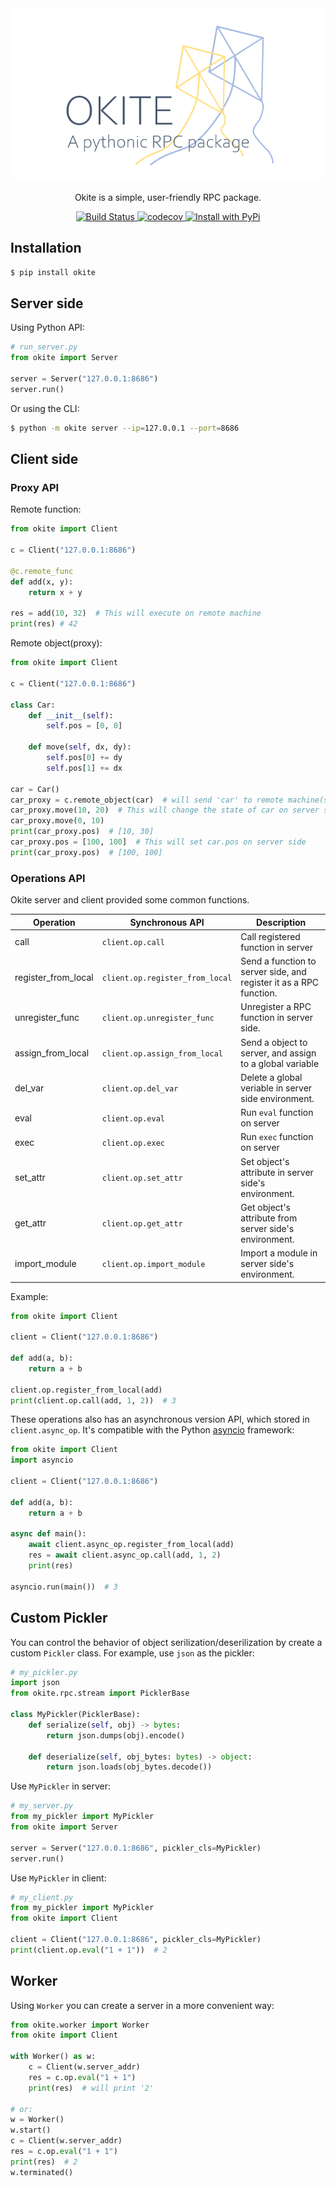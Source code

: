 <div align="center">

<img src="./title.png">

<p>Okite is a simple, user-friendly RPC package.</p>

<p>
    <a href="https://github.com/Nanguage/okite/actions/workflows/build_and_test.yml">
        <img src="https://github.com/Nanguage/okite/actions/workflows/build_and_test.yml/badge.svg" alt="Build Status">
    </a>
    <a href="https://app.codecov.io/gh/Nanguage/okite">
        <img src="https://codecov.io/gh/Nanguage/okite/branch/master/graph/badge.svg" alt="codecov">
    </a>
    <a href="https://pypi.org/project/okite/">
      <img src="https://img.shields.io/pypi/v/okite.svg" alt="Install with PyPi" />
    </a>
</p>

</div>

## Installation

```Bash
$ pip install okite
```

## Server side

Using Python API:

```Python
# run_server.py
from okite import Server

server = Server("127.0.0.1:8686")
server.run()
```

Or using the CLI:

```Bash
$ python -m okite server --ip=127.0.0.1 --port=8686
```

## Client side

### Proxy API

Remote function:

```Python
from okite import Client

c = Client("127.0.0.1:8686")

@c.remote_func
def add(x, y):
    return x + y

res = add(10, 32)  # This will execute on remote machine
print(res) # 42
```

Remote object(proxy):

```Python
from okite import Client

c = Client("127.0.0.1:8686")

class Car:
    def __init__(self):
        self.pos = [0, 0]
    
    def move(self, dx, dy):
        self.pos[0] += dy
        self.pos[1] += dx

car = Car()
car_proxy = c.remote_object(car)  # will send 'car' to remote machine(server)
car_proxy.move(10, 20)  # This will change the state of car on server side
car_proxy.move(0, 10)
print(car_proxy.pos)  # [10, 30]
car_proxy.pos = [100, 100]  # This will set car.pos on server side
print(car_proxy.pos)  # [100, 100]
```

### Operations API

Okite server and client provided some common functions.

| Operation | Synchronous API | Description |
| --------- | -------- | ----------- |
| call | `client.op.call` | Call registered function in server |
| register_from_local | `client.op.register_from_local` | Send a function to server side, and register it as a RPC function. |
| unregister_func | `client.op.unregister_func` | Unregister a RPC function in server side. |
| assign_from_local | `client.op.assign_from_local` | Send a object to server, and assign to a global variable |
| del_var | `client.op.del_var` | Delete a global veriable in server side environment. |
| eval | `client.op.eval` | Run `eval` function on server |
| exec | `client.op.exec` | Run `exec` function on server |
| set_attr | `client.op.set_attr` | Set object's attribute in server side's environment. |
| get_attr | `client.op.get_attr` | Get object's attribute from server side's environment. |
| import_module | `client.op.import_module` | Import a module in server side's environment. |

Example:

```Python
from okite import Client

client = Client("127.0.0.1:8686")

def add(a, b):
    return a + b

client.op.register_from_local(add)
print(client.op.call(add, 1, 2))  # 3
```

These operations also has an asynchronous version API, which stored in `client.async_op`.
It's compatible with the Python [asyncio](https://docs.python.org/3/library/asyncio.html) framework:

```Python
from okite import Client
import asyncio

client = Client("127.0.0.1:8686")

def add(a, b):
    return a + b

async def main():
    await client.async_op.register_from_local(add)
    res = await client.async_op.call(add, 1, 2)
    print(res)

asyncio.run(main())  # 3
```

## Custom Pickler

You can control the behavior of object serilization/deserilization by
create a custom `Pickler` class. For example, use `json` as the pickler:

```Python
# my_pickler.py
import json
from okite.rpc.stream import PicklerBase

class MyPickler(PicklerBase):
    def serialize(self, obj) -> bytes:
        return json.dumps(obj).encode()

    def deserialize(self, obj_bytes: bytes) -> object:
        return json.loads(obj_bytes.decode())
```

Use `MyPickler` in server:

```Python
# my_server.py
from my_pickler import MyPickler
from okite import Server

server = Server("127.0.0.1:8686", pickler_cls=MyPickler)
server.run()
```

Use `MyPickler` in client:

``` Python
# my_client.py
from my_pickler import MyPickler
from okite import Client

client = Client("127.0.0.1:8686", pickler_cls=MyPickler)
print(client.op.eval("1 + 1"))  # 2
```

## Worker

Using `Worker` you can create a server in a more convenient way:

```Python
from okite.worker import Worker
from okite import Client

with Worker() as w:
    c = Client(w.server_addr)
    res = c.op.eval("1 + 1")
    print(res)  # will print '2'

# or:
w = Worker()
w.start()
c = Client(w.server_addr)
res = c.op.eval("1 + 1")
print(res)  # 2
w.terminated()
```
